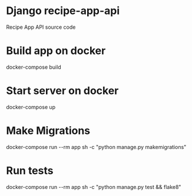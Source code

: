 # Django recipe-app-api
Recipe App API source code

# Build app on docker
docker-compose build

# Start server on docker
docker-compose up

# Make Migrations
docker-compose run --rm app sh -c "python manage.py makemigrations"

# Run tests
docker-compose run --rm app sh -c "python manage.py test && flake8"
